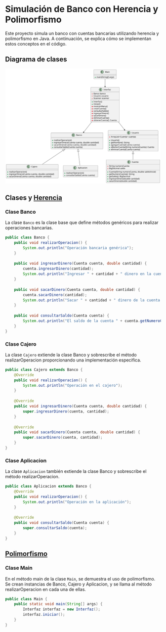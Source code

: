 # Simulación de Banco con Herencia y Polimorfismo

Este proyecto simula un banco con cuentas bancarias utilizando herencia y polimorfismo en Java. A continuación, se explica cómo se implementan estos conceptos en el código.

## Diagrama de clases
![](/entregas/castilloCayetano/images/DdC-Banco.svg)
## Clases y [Herencia](https://dev.java/learn/inheritance/what-is-inheritance/)

### Clase Banco

La clase `Banco` es la clase base que define métodos genéricos para realizar operaciones bancarias.

```java
public class Banco {
    public void realizarOperacion() {
        System.out.println("Operación bancaria genérica");
    }

    public void ingresarDinero(Cuenta cuenta, double cantidad) {
        cuenta.ingresarDinero(cantidad);
        System.out.println("Ingresar " + cantidad + " dinero en la cuenta " + cuenta.getNumeroCuenta());
    }

    public void sacarDinero(Cuenta cuenta, double cantidad) {
        cuenta.sacarDinero(cantidad);
        System.out.println("Sacar " + cantidad + " dinero de la cuenta " + cuenta.getNumeroCuenta());
    }

    public void consultarSaldo(Cuenta cuenta) {
        System.out.println("El saldo de la cuenta " + cuenta.getNumeroCuenta() + " es " + cuenta.getSaldo());
    }
}
```
### Clase Cajero 

La clase `Cajero` extiende la clase Banco y sobrescribe el método realizarOperacion proporcionando una implementación especifica.

```java
public class Cajero extends Banco {
    @Override
    public void realizarOperacion() {
        System.out.println("Operación en el cajero");
    }

    @Override
    public void ingresarDinero(Cuenta cuenta, double cantidad) {
        super.ingresarDinero(cuenta, cantidad);
    }

    @Override
    public void sacarDinero(Cuenta cuenta, double cantidad) {
        super.sacarDinero(cuenta, cantidad);
    }
}

```
### Clase Aplicacion
La clase `Aplicacion` también extiende la clase Banco y sobrescribe el método realizarOperacion.

```java
public class Aplicacion extends Banco {
    @Override
    public void realizarOperacion() {
        System.out.println("Operación en la aplicación");
    }

    @Override
    public void consultarSaldo(Cuenta cuenta) {
        super.consultarSaldo(cuenta);
    }
}

```

## [Polimorfismo](https://dev.java/learn/inheritance/polymorphism/)


### Clase Main

En el método main de la clase `Main`, se demuestra el uso de polimorfismo. 
Se crean instancias de Banco, Cajero y Aplicacion, y se llama al método realizarOperacion en cada una de ellas.

```java
public class Main {
    public static void main(String[] args) {
        Interfaz interfaz = new Interfaz();
        interfaz.iniciar();
    }
}
